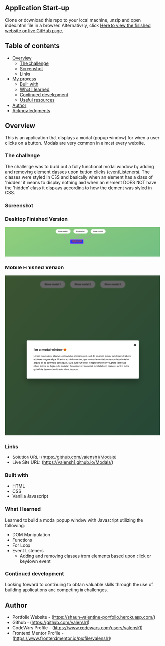 ## Application Start-up

Clone or download this repo to your local machine, unzip and open index.html file in a browser.
Alternatively, click [Here to view the finished website on live GitHub page.]( https://valensh1.github.io/Modals/ )
<br>

## Table of contents

- [Overview](#overview)
  - [The challenge](#the-challenge)
  - [Screenshot](#screenshot)
  - [Links](#links)
- [My process](#my-process)
  - [Built with](#built-with)
  - [What I learned](#what-i-learned)
  - [Continued development](#continued-development)
  - [Useful resources](#useful-resources)
- [Author](#author)
- [Acknowledgments](#acknowledgments)

## Overview
This is an application that displays a modal (popup window) for when a user clicks on a button. Modals are very common in almost every website.

### The challenge

The challenge was to build out a fully functional modal window by adding and removing element classes upon button clicks (eventListeners). The classes were styled in CSS and basically when an element has a class of 'hidden' it means to display nothing and when an element DOES NOT have the 'hidden' class it displays according to how the element was styled in CSS. 

### Screenshot

### Desktop Finished Version
![screenshot of finished project](Screenshot1.png?raw=true "screenshot of finished project")

### Mobile Finished Version
![screenshot of finished project](Screenshot2.png?raw=true?raw=true "screenshot of finished project")

### Links

- Solution URL: (https://github.com/valensh1/Modals)
- Live Site URL: (https://valensh1.github.io/Modals/)

### Built with

- HTML
- CSS
- Vanilla Javascript

### What I learned

Learned to build a modal popup window with Javascript utilizing the following:
- DOM Manipulation
- Functions
- For Loop
- Event Listeners
  - Adding and removing classes from elements based upon click or keydown event

### Continued development

Looking forward to continuing to obtain valuable skills through the use of building applications and competing in challenges.

## Author

- Portfolio Website - (https://shaun-valentine-portfolio.herokuapp.com/)
- Github - (https://github.com/valensh1)
- CodeWars Profile - (https://www.codewars.com/users/valensh1)
- Frontend Mentor Profile - (https://www.frontendmentor.io/profile/valensh1)


